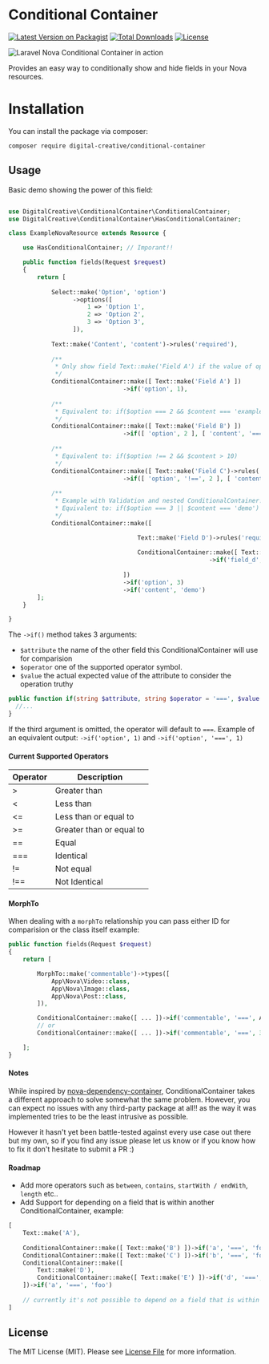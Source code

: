 # Conditional Container

[![Latest Version on Packagist](https://img.shields.io/packagist/v/digital-creative/conditional-container)](https://packagist.org/packages/digital-creative/conditional-container)
[![Total Downloads](https://img.shields.io/packagist/dt/digital-creative/conditional-container)](https://packagist.org/packages/digital-creative/conditional-container)
[![License](https://img.shields.io/packagist/l/digital-creative/conditional-container)](https://github.com/dcasia/conditional-container/blob/master/LICENSE)

![Laravel Nova Conditional Container in action](https://raw.githubusercontent.com/dcasia/conditional-container/master/demo.gif)

Provides an easy way to conditionally show and hide fields in your Nova resources.

# Installation

You can install the package via composer:

```
composer require digital-creative/conditional-container
```

## Usage

Basic demo showing the power of this field:

```php

use DigitalCreative\ConditionalContainer\ConditionalContainer;
use DigitalCreative\ConditionalContainer\HasConditionalContainer;

class ExampleNovaResource extends Resource {

    use HasConditionalContainer; // Imporant!!

    public function fields(Request $request)
    {
        return [
    
            Select::make('Option', 'option')
                  ->options([
                      1 => 'Option 1',
                      2 => 'Option 2',
                      3 => 'Option 3',
                  ]),
    
            Text::make('Content', 'content')->rules('required'),
    
            /**
             * Only show field Text::make('Field A') if the value of option is equals 1
             */
            ConditionalContainer::make([ Text::make('Field A') ])
                                ->if('option', 1),
    
            /**
             * Equivalent to: if($option === 2 && $content === 'example')
             */
            ConditionalContainer::make([ Text::make('Field B') ])
                                ->if([ 'option', 2 ], [ 'content', '===', 'example' ]),
    
            /**
             * Equivalent to: if($option !== 2 && $content > 10)
             */
            ConditionalContainer::make([ Text::make('Field C')->rules('required') ])
                                ->if([ 'option', '!==', 2 ], [ 'content', '>', 10 ]),
           
            /**
             * Example with Validation and nested ConditionalContainer!
             * Equivalent to: if($option === 3 || $content === 'demo')
             */
            ConditionalContainer::make([

                                    Text::make('Field D')->rules('required') // Yeah! validatio works flawlessly!!
                                
                                    ConditionalContainer::make([ Text::make('Field E') ])
                                                        ->if('field_d', 'Nice!')
                                
                                ])
                                ->if('option', 3)
                                ->if('content', 'demo')
        ];
    }

}
```

The `->if()` method takes 3 arguments:
 - `$attribute` the name of the other field this ConditionalContainer will use for comparision
 - `$operator` one of the supported operator symbol.
 - `$value` the actual expected value of the attribute to consider the operation truthy 

```php
public function if(string $attribute, string $operator = '===', $value = null) {
  //...
}
```

If the third argument is omitted, the operator will default to `===`.
Example of an equivalent output: `->if('option', 1)` and `->if('option', '===', 1)`

#### Current Supported Operators

| Operator | Description              |
|----------|--------------------------|
| >        | Greater than             |
| <        | Less than                |
| <=       | Less than or equal to    |
| >=       | Greater than or equal to |
| ==       | Equal                    |
| ===      | Identical                |
| !=       | Not equal                |
| !==      | Not Identical            |

#### MorphTo

When dealing with a `morphTo` relationship you can pass either ID for comparision or the class itself example:

```php
public function fields(Request $request)
{
    return [

        MorphTo::make('commentable')->types([
            App\Nova\Video::class,
            App\Nova\Image::class,
            App\Nova\Post::class,
        ]),

        ConditionalContainer::make([ ... ])->if('commentable', '===', App\Nova\Video::class),
        // or
        ConditionalContainer::make([ ... ])->if('commentable', '===', 31)

    ];
}
```

#### Notes

While inspired by [nova-dependency-container](https://github.com/epartment/nova-dependency-container), 
ConditionalContainer takes a different approach to solve somewhat the same problem. 
However, you can expect no issues with any third-party package at all!! as the way it was implemented 
tries to be the least intrusive as possible.

However it hasn't yet been battle-tested against every use case out there but my own, so if you find any issue 
please let us know or if you know how to fix it don't hesitate to submit a PR :)

#### Roadmap

- Add more operators such as `between`, `contains`, `startWith / endWith`, `length` etc..
- Add Support for depending on a field that is within another ConditionalContainer, example:

```php
[
    Text::make('A'),
  
    ConditionalContainer::make([ Text::make('B') ])->if('a', '===', 'foo') // Works!
    ConditionalContainer::make([ Text::make('C') ])->if('b', '===', 'foo') // Doesnt work!
    ConditionalContainer::make([ 
        Text::make('D'),
        ConditionalContainer::make([ Text::make('E') ])->if('d', '===', 'foo') // Works!
    ])->if('a', '===', 'foo')
    
    // currently it's not possible to depend on a field that is within a ConditionalContainer as seen on the second ConditionalContainer above
]
```

## License

The MIT License (MIT). Please see [License File](https://raw.githubusercontent.com/dcasia/conditional-container/master/LICENSE) for more information.

